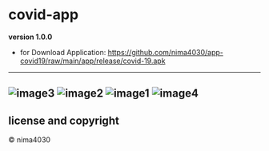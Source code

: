 # covid-app

**version 1.0.0**
- for Download Application: https://github.com/nima4030/app-covid19/raw/main/app/release/covid-19.apk 

---

  ![image3](/../art/art/3.png)
  ![image2](/../art/art/2.png)
  ![image1](/../art/art/1.png)
  ![image4](/../art/art/4.png)
---
## license and copyright
© nima4030

